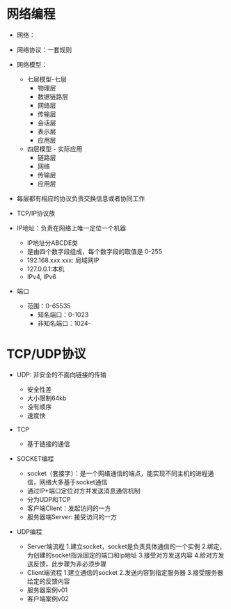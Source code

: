 # 网络编程
- 网络：
- 网络协议：一套规则
- 网络模型：
    - 七层模型-七层
        - 物理层
        - 数据链路层
        - 网络层
        - 传输层
        - 会话层
        - 表示层
        - 应用层
    - 四层模型 - 实际应用
        - 链路层
        - 网络
        - 传输层
        - 应用层
        
- 每层都有相应的协议负责交换信息或者协同工作
- TCP/IP协议族
- IP地址：负责在网络上唯一定位一个机器
    - IP地址分ABCDE类
    - 是由四个数字段组成，每个数字段的取值是 0-255
    - 192.168.xxx.xxx: 局域网IP
    - 127.0.0.1:本机
    - IPv4, IPv6
    
- 端口
    - 范围：0-65535
        - 知名端口：0-1023
        - 非知名端口：1024-
        
# TCP/UDP协议
- UDP: 非安全的不面向链接的传输
    - 安全性差
    - 大小限制64kb
    - 没有顺序
    - 速度快
- TCP
    - 基于链接的通信
    
    
- SOCKET编程
    - socket（套接字）：是一个网络通信的端点，能实现不同主机的进程通信，网络大多基于socket通信
    - 通过IP+端口定位对方并发送消息通信机制
    - 分为UDP和TCP
    - 客户端Client：发起访问的一方
    - 服务器端Server: 接受访问的一方
- UDP编程
    - Server端流程
            1.建立socket，socket是负责具体通信的一个实例
            2.绑定，为创建的socket指派固定的端口和ip地址
            3.接受对方发送内容
            4.给对方发送反馈，此步骤为非必须步骤
    - Client端流程
            1.建立通信的socket
            2.发送内容到指定服务器
            3.接受服务器给定的反馈内容
    - 服务器案例v01
    - 客户端案例v02   